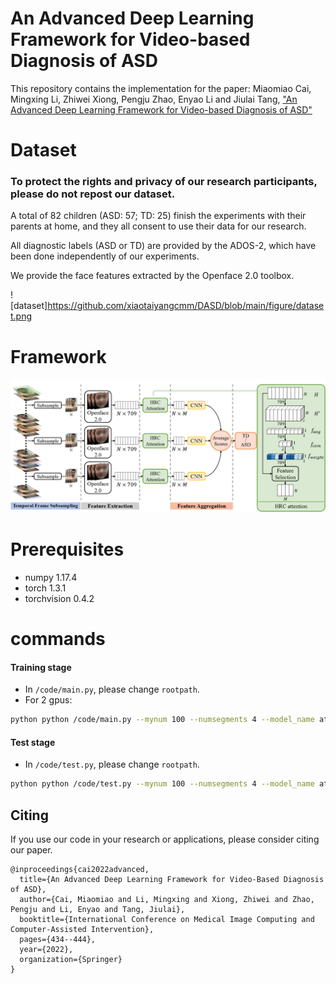 # An Advanced Deep Learning Framework for Video-based Diagnosis of ASD
This repository contains the implementation for the paper:
Miaomiao Cai, Mingxing Li, Zhiwei Xiong, Pengju Zhao, Enyao Li and Jiulai Tang, ["An Advanced Deep Learning Framework for Video-based Diagnosis of ASD"](https://link.springer.com/chapter/10.1007/978-3-031-16440-8_42)

# Dataset
### To protect the rights and privacy of our research participants, please do not repost our dataset.

A total of 82 children (ASD: 57; TD: 25) finish the experiments with their parents at home, and they all consent to use their data for our research.

All diagnostic labels (ASD or TD) are provided by the ADOS-2, which have been done independently of our experiments. 

We provide the face features extracted by the Openface 2.0 toolbox.

![dataset]https://github.com/xiaotaiyangcmm/DASD/blob/main/figure/dataset.png

# Framework
![framework](https://github.com/xiaotaiyangcmm/DASD/blob/main/figure/pipeline.png)

# Prerequisites
- numpy            1.17.4 
- torch            1.3.1
- torchvision      0.4.2   

# commands
#### Training stage
- In `/code/main.py`, please change `rootpath`. 
- For 2 gpus:
```sh
python python /code/main.py --mynum 100 --numsegments 4 --model_name attention
```
#### Test stage
- In `/code/test.py`, please change `rootpath`. 
```sh
python python /code/test.py --mynum 100 --numsegments 4 --model_name attention
```


## Citing

If you use our code in your research or applications, please consider citing our paper.

```
@inproceedings{cai2022advanced,
  title={An Advanced Deep Learning Framework for Video-Based Diagnosis of ASD},
  author={Cai, Miaomiao and Li, Mingxing and Xiong, Zhiwei and Zhao, Pengju and Li, Enyao and Tang, Jiulai},
  booktitle={International Conference on Medical Image Computing and Computer-Assisted Intervention},
  pages={434--444},
  year={2022},
  organization={Springer}
}
```
